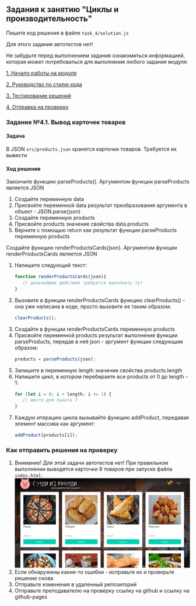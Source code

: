 ## Задания к занятию "Циклы и производительность"
Пишите код решения в файле `task_4/solution.js`

Для этого задания автотестов нет!

Не забудьте перед выполнением задания ознакомиться
информацией, которая может потребоваться
для выполнения любого задания модуля:

[1. Начало работы на модуле](../before.md)

[2. Руководство по стилю кода](../styleguide.md)

[3. Тестирование решений](../test.md)

[4. Отправка на проверку](../after.md)

### Задание №4.1. Вывод карточек товаров
#### Задача
В JSON `src/products.json` хранятся карточки товаров.
Требуется их вывести

#### Ход решения
Закончите функцию parseProducts(). 
Аргументом функции parseProducts является JSON
1. Создайте переменную data
2. Присвойте переменной data результат преобразования аргумента в объект - 
JSON.parse(json)
3. Создайте переменную products
4. Присвойте products значение свойства data.products 
5. Верните с помощью return  как результат функции parseProducts 
переменную products

Создайте функцию renderProductsCards(json). 
Аргументом функции renderProductsCards является JSON
1. Напишите следующий текст:
    ```javascript
    function renderProductsCards(json){
       // дальнейшие действия требуется выполнять тут
    }
    ```
2. Вызовите в функции renderProductsCards функцию clearProducts() - 
она уже написана в коде, просто вызовите ее таким образом: 
    ```javascript
    clearProducts();
    ```
3. Создайте в функции renderProductsCards переменную products
4. Присвойте переменной products результат выполнения функции parseProducts, 
передав в неё json - аргумент функции следующим образом:
    ```javascript
    products = parseProducts(json);
    ```
5. Запишите в переменную length значение свойства products.length
6. Напишите цикл, в котором перебираете все products от 0 до length - 1:
    ```javascript
    for (let i = 0; i < length; i += 1) {
       // место для пункта 7
    }
    ```
7. Каждую итерацию цикла вызывайте функцию addProduct,
передавая элемент массива как аргумент:
    ```javascript
    addProduct(products[i]);
    ```

### Как отправить решения на проверку
1. Внимание! Для этой задачи автотестов нет! 
При правильном выполнении выводятся карточки 8 товаров при запуске файла `index.html`:
![](../readme-img/task_4/cards.png)
2. Если обнаружены какие-то ошибки - исправьте их и проверьте решение снова
3. Отправьте изменения в удаленный репозиторий
4. Отправьте преподавателю на проверку ссылку на github и ссылку на github-pages 
